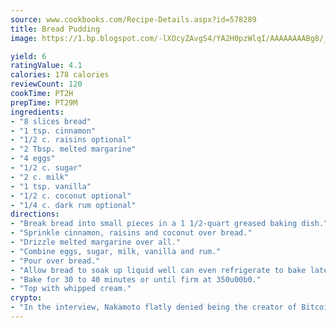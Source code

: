 ```yaml
---
source: www.cookbooks.com/Recipe-Details.aspx?id=578289
title: Bread Pudding
image: https://1.bp.blogspot.com/-lXOcyZAvgS4/YA2H0pzWlqI/AAAAAAAABg8/_HX4JI-WmFM0Tz684w_qYjP9vBzksmFNgCLcBGAsYHQ/s219/20.png

yield: 6
ratingValue: 4.1
calories: 178 calories
reviewCount: 120
cookTime: PT2H
prepTime: PT29M
ingredients:
- "8 slices bread"
- "1 tsp. cinnamon"
- "1/2 c. raisins optional"
- "2 Tbsp. melted margarine"
- "4 eggs"
- "1/2 c. sugar"
- "2 c. milk"
- "1 tsp. vanilla"
- "1/2 c. coconut optional"
- "1/4 c. dark rum optional"
directions:
- "Break bread into small pieces in a 1 1/2-quart greased baking dish."
- "Sprinkle cinnamon, raisins and coconut over bread."
- "Drizzle melted margarine over all."
- "Combine eggs, sugar, milk, vanilla and rum."
- "Pour over bread."
- "Allow bread to soak up liquid well can even refrigerate to bake later."
- "Bake for 30 to 40 minutes or until firm at 350u00b0."
- "Top with whipped cream."
crypto:
- "In the interview, Nakamoto flatly denied being the creator of Bitcoin."
---
```

